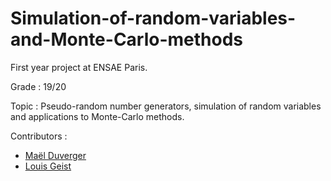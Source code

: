 # Simulation-of-random-variables-and-Monte-Carlo-methods
First year project at ENSAE Paris. 

Grade : 19/20

Topic : Pseudo-random number generators, simulation of random variables and applications to Monte-Carlo methods.

Contributors : 
* [Maël Duverger](https://github.com/mduv31)
* [Louis Geist](https://github.com/louisgeist)
